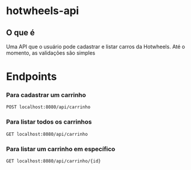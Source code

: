 # hotwheels-api

## O que é
Uma API que o usuário pode cadastrar e listar carros da Hotwheels. Até o momento, as validações são simples



# Endpoints 

### Para cadastrar um carrinho
    POST localhost:8080/api/carrinho

### Para listar todos os carrinhos
    GET localhost:8080/api/carrinho
### Para listar um carrinho em específico
    GET localhost:8080/api/carrinho/{id}


